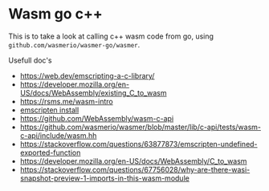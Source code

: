 Wasm go c++
===========

This is to take a look at calling c++ wasm code from go, using `github.com/wasmerio/wasmer-go/wasmer`.


Usefull doc's

- https://web.dev/emscripting-a-c-library/
- https://developer.mozilla.org/en-US/docs/WebAssembly/existing_C_to_wasm
- https://rsms.me/wasm-intro
- [emscripten install](https://www.tutorialspoint.com/webassembly/webassembly_installation.htm)
- https://github.com/WebAssembly/wasm-c-api
- https://github.com/wasmerio/wasmer/blob/master/lib/c-api/tests/wasm-c-api/include/wasm.hh
-   https://stackoverflow.com/questions/63877873/emscripten-undefined-exported-function
-   https://developer.mozilla.org/en-US/docs/WebAssembly/C_to_wasm
-   https://stackoverflow.com/questions/67756028/why-are-there-wasi-snapshot-preview-1-imports-in-this-wasm-module